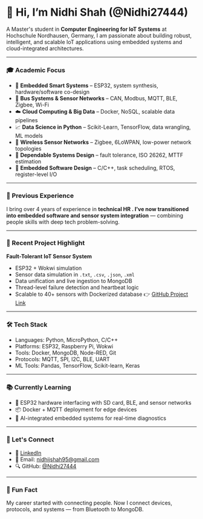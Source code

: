 # 👋 Hi, I’m Nidhi Shah (@Nidhi27444)

A Master's student in **Computer Engineering for IoT Systems** at Hochschule Nordhausen, Germany, I am passionate about building robust, intelligent, and scalable IoT applications using embedded systems and cloud-integrated architectures.

---

### 🎓 Academic Focus

- 📡 **Embedded Smart Systems** – ESP32, system synthesis, hardware/software co-design
- 🔌 **Bus Systems & Sensor Networks** – CAN, Modbus, MQTT, BLE, Zigbee, Wi-Fi
- ☁️ **Cloud Computing & Big Data** – Docker, NoSQL, scalable data pipelines
- 📈 **Data Science in Python** – Scikit-Learn, TensorFlow, data wrangling, ML models
- 📶 **Wireless Sensor Networks** – Zigbee, 6LoWPAN, low-power network topologies
- 🔐 **Dependable Systems Design** – fault tolerance, ISO 26262, MTTF estimation
- 🔧 **Embedded Software Design** – C/C++, task scheduling, RTOS, register-level I/O

---

### 💼 Previous Experience

I bring over 4 years of experience in **technical HR **. I’ve now transitioned into** embedded software and sensor system integration** — combining people skills with deep tech problem-solving.

---

### 🔬 Recent Project Highlight

**Fault-Tolerant IoT Sensor System**
- ESP32 + Wokwi simulation
- Sensor data simulation in `.txt`, `.csv`, `.json`, `.xml`
- Data unification and live ingestion to MongoDB
- Thread-level failure detection and heartbeat logic
- Scalable to 40+ sensors with Dockerized database
👉 [GitHub Project Link](https://github.com/Nidhi27444/iot-sensor-integration)

---

### 🛠 Tech Stack

- Languages: Python, MicroPython, C/C++
- Platforms: ESP32, Raspberry Pi, Wokwi
- Tools: Docker, MongoDB, Node-RED, Git
- Protocols: MQTT, SPI, I2C, BLE, UART
- ML Tools: Pandas, TensorFlow, Scikit-learn, Keras

---

### 📚 Currently Learning

- 🔌 ESP32 hardware interfacing with SD card, BLE, and sensor networks
- 📦 Docker + MQTT deployment for edge devices
- 🧠 AI-integrated embedded systems for real-time diagnostics

---

### 💬 Let's Connect

- 🔗 [LinkedIn](https://www.linkedin.com/in/nidhi-shah-a1bba87b )
- 📧 Email: [nidhijshah95@gmail.com](mailto:nidhijshah95@gmail.com)
- 🔍 GitHub: [@Nidhi27444](https://github.com/Nidhi27444)

---

### 🌱 Fun Fact

My career started with connecting people. Now I connect devices, protocols, and systems — from Bluetooth to MongoDB.



